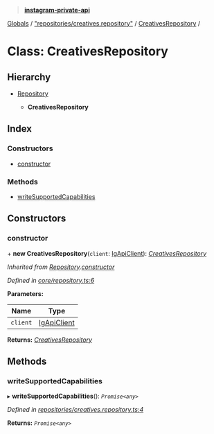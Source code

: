 > **[instagram-private-api](../README.md)**

[Globals](../README.md) / ["repositories/creatives.repository"](../modules/_repositories_creatives_repository_.md) / [CreativesRepository](_repositories_creatives_repository_.creativesrepository.md) /

# Class: CreativesRepository

## Hierarchy

* [Repository](_core_repository_.repository.md)

  * **CreativesRepository**

## Index

### Constructors

* [constructor](_repositories_creatives_repository_.creativesrepository.md#constructor)

### Methods

* [writeSupportedCapabilities](_repositories_creatives_repository_.creativesrepository.md#writesupportedcapabilities)

## Constructors

###  constructor

\+ **new CreativesRepository**(`client`: [IgApiClient](_core_client_.igapiclient.md)): *[CreativesRepository](_repositories_creatives_repository_.creativesrepository.md)*

*Inherited from [Repository](_core_repository_.repository.md).[constructor](_core_repository_.repository.md#constructor)*

*Defined in [core/repository.ts:6](https://github.com/dilame/instagram-private-api/blob/173bc62/src/core/repository.ts#L6)*

**Parameters:**

Name | Type |
------ | ------ |
`client` | [IgApiClient](_core_client_.igapiclient.md) |

**Returns:** *[CreativesRepository](_repositories_creatives_repository_.creativesrepository.md)*

## Methods

###  writeSupportedCapabilities

▸ **writeSupportedCapabilities**(): *`Promise<any>`*

*Defined in [repositories/creatives.repository.ts:4](https://github.com/dilame/instagram-private-api/blob/173bc62/src/repositories/creatives.repository.ts#L4)*

**Returns:** *`Promise<any>`*